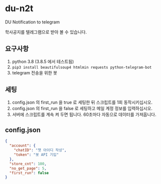 # du-n2t

DU Notification to telegram

학사공지를 텔레그램으로 받아 볼 수 있습니다.

## 요구사항

1. python 3.8 (3.8.5 에서 테스트됨)
2. `pip3 install beautifulsoup4 htmlmin requests python-telegram-bot`
3. telegram 전송을 위한 봇

## 세팅

1. config.json 의 first_run 을 true 로 세팅한 뒤 스크립트를 1회 동작시키십시오.
2. config.json 의 first_run 을 false 로 세팅하고 메일 계정 정보를 입력하십시오.
3. 서버에 스크립트를 계속 켜 두면 됩니다. 60초마다 자동으로 데이터를 가져옵니다.

## config.json
```json
{
  "account": {
    "chatID": "챗 아이디 작성",
    "token": "봇 API 기입"
  },
  "store_cnt": 100,
  "no_get_page": 5,
  "first_run": false
}
```